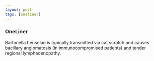 ```yaml
---
layout: post
tags: [oneliner]
---
```



### OneLiner

Bartonella henselae is typically transmitted via cat scratch and causes bacillary angiomatosis (in immunocompromised patients) and tender regional lymphadenopathy.
